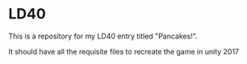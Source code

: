 # LD40

This is a repository for my LD40 entry titled "Pancakes!".

It should have all the requisite files to recreate the game in unity 2017

